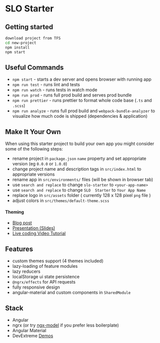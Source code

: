 # SLO  Starter 

## Getting started
```bash
download project from TFS
cd new-project
npm install
npm start
```

## Useful Commands
  * `npm start` - starts a dev server and opens browser with running app
  * `npm run test` - runs lint and tests
  * `npm run watch` - runs tests in watch mode
  * `npm run prod` - runs full prod build and serves prod bundle
  * `npm run prettier` - runs prettier to format whole code base (`.ts` and `.scss`) 
  * `npm run analyze` - runs full prod build and `webpack-bundle-analyzer` to visualize how much code is shipped (dependencies & application) 

## Make It Your Own
When using this starter project to build your own app you might consider some of the following steps:
  
  * rename project in `package.json` `name` property and set appropriate version (eg `0.0.0` or `1.0.0`)
  * change project name and description tags in `src/index.html` to appropriate versions
  * rename app in `src/environments/` files (will be shown in browser tab)
  * use `search and replace` to change `slo-starter` to `<your-app-name>`
  * use `search and replace` to change `SLO  Starter` to `Your App Name`
  * replace logo in `src/assets` folder ( currently 128 x 128 pixel `png` file )
  * adjust colors in `src/themes/default-theme.scss`

#### Theming 

  * [Blog post](https://medium.com/@tomastrajan/the-complete-guide-to-angular-material-themes-4d165a9d24d1)
  * [Presentation (Slides)](http://slides.com/tomastrajan/angular-material-themes-guide#/)
  * [Live coding Video Tutorial](https://www.youtube.com/watch?v=PsgZjFTAleI)

 
## Features

* custom themes support (4 themes included)
* lazy-loading of feature modules
* lazy reducers
* localStorage ui state persistence
* `@ngrx/effects` for API requests
* fully responsive design
* angular-material and custom components in `SharedModule`
 
## Stack

* Angular
* ngrx (or try [ngx-model](https://github.com/tomastrajan/ngx-model) if you prefer less boilerplate)
* Angular Material
* DevExtreme [Demos](https://js.devexpress.com/Demos/WidgetsGallery/)
